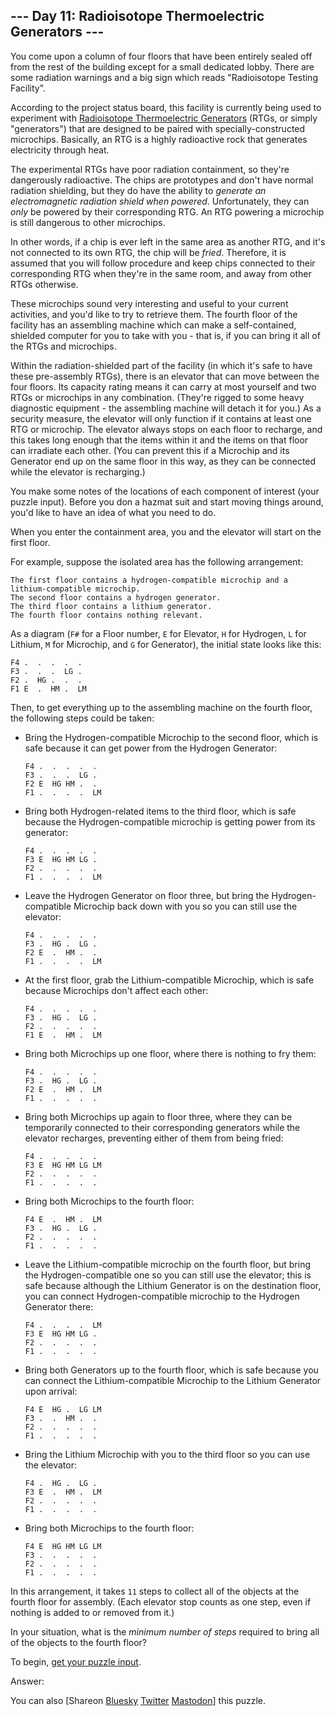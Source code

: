 \--- Day 11: Radioisotope Thermoelectric Generators ---
----------

You come upon a column of four floors that have been entirely sealed off from the rest of the building except for a small dedicated lobby. There are some radiation warnings and a big sign which reads "Radioisotope Testing Facility".

According to the project status board, this facility is currently being used to experiment with [Radioisotope Thermoelectric Generators](https://en.wikipedia.org/wiki/Radioisotope_thermoelectric_generator) (RTGs, or simply "generators") that are designed to be paired with specially-constructed microchips. Basically, an RTG is a highly radioactive rock that generates electricity through heat.

The experimental RTGs have poor radiation containment, so they're dangerously radioactive. The chips are prototypes and don't have normal radiation shielding, but they do have the ability to *generate an electromagnetic radiation shield when powered*. Unfortunately, they can *only* be powered by their corresponding RTG. An RTG powering a microchip is still dangerous to other microchips.

In other words, if a chip is ever left in the same area as another RTG, and it's not connected to its own RTG, the chip will be *fried*. Therefore, it is assumed that you will follow procedure and keep chips connected to their corresponding RTG when they're in the same room, and away from other RTGs otherwise.

These microchips sound very interesting and useful to your current activities, and you'd like to try to retrieve them. The fourth floor of the facility has an assembling machine which can make a self-contained, shielded computer for you to take with you - that is, if you can bring it all of the RTGs and microchips.

Within the radiation-shielded part of the facility (in which it's safe to have these pre-assembly RTGs), there is an elevator that can move between the four floors. Its capacity rating means it can carry at most yourself and two RTGs or microchips in any combination. (They're rigged to some heavy diagnostic equipment - the assembling machine will detach it for you.) As a security measure, the elevator will only function if it contains at least one RTG or microchip. The elevator always stops on each floor to recharge, and this takes long enough that the items within it and the items on that floor can irradiate each other. (You can prevent this if a Microchip and its Generator end up on the same floor in this way, as they can be connected while the elevator is recharging.)

You make some notes of the locations of each component of interest (your puzzle input). Before you don a hazmat suit and start moving things around, you'd like to have an idea of what you need to do.

When you enter the containment area, you and the elevator will start on the first floor.

For example, suppose the isolated area has the following arrangement:

```
The first floor contains a hydrogen-compatible microchip and a lithium-compatible microchip.
The second floor contains a hydrogen generator.
The third floor contains a lithium generator.
The fourth floor contains nothing relevant.

```

As a diagram (`F#` for a Floor number, `E` for Elevator, `H` for Hydrogen, `L` for Lithium, `M` for Microchip, and `G` for Generator), the initial state looks like this:

```
F4 .  .  .  .  .  
F3 .  .  .  LG .  
F2 .  HG .  .  .  
F1 E  .  HM .  LM

```

Then, to get everything up to the assembling machine on the fourth floor, the following steps could be taken:

* Bring the Hydrogen-compatible Microchip to the second floor, which is safe because it can get power from the Hydrogen Generator:

  ```
  F4 .  .  .  .  .  
  F3 .  .  .  LG .  
  F2 E  HG HM .  .  
  F1 .  .  .  .  LM

  ```

* Bring both Hydrogen-related items to the third floor, which is safe because the Hydrogen-compatible microchip is getting power from its generator:

  ```
  F4 .  .  .  .  .  
  F3 E  HG HM LG .  
  F2 .  .  .  .  .  
  F1 .  .  .  .  LM

  ```

* Leave the Hydrogen Generator on floor three, but bring the Hydrogen-compatible Microchip back down with you so you can still use the elevator:

  ```
  F4 .  .  .  .  .  
  F3 .  HG .  LG .  
  F2 E  .  HM .  .  
  F1 .  .  .  .  LM

  ```

* At the first floor, grab the Lithium-compatible Microchip, which is safe because Microchips don't affect each other:

  ```
  F4 .  .  .  .  .  
  F3 .  HG .  LG .  
  F2 .  .  .  .  .  
  F1 E  .  HM .  LM

  ```

* Bring both Microchips up one floor, where there is nothing to fry them:

  ```
  F4 .  .  .  .  .  
  F3 .  HG .  LG .  
  F2 E  .  HM .  LM
  F1 .  .  .  .  .  

  ```

* Bring both Microchips up again to floor three, where they can be temporarily connected to their corresponding generators while the elevator recharges, preventing either of them from being fried:

  ```
  F4 .  .  .  .  .  
  F3 E  HG HM LG LM
  F2 .  .  .  .  .  
  F1 .  .  .  .  .  

  ```

* Bring both Microchips to the fourth floor:

  ```
  F4 E  .  HM .  LM
  F3 .  HG .  LG .  
  F2 .  .  .  .  .  
  F1 .  .  .  .  .  

  ```

* Leave the Lithium-compatible microchip on the fourth floor, but bring the Hydrogen-compatible one so you can still use the elevator; this is safe because although the Lithium Generator is on the destination floor, you can connect Hydrogen-compatible microchip to the Hydrogen Generator there:

  ```
  F4 .  .  .  .  LM
  F3 E  HG HM LG .  
  F2 .  .  .  .  .  
  F1 .  .  .  .  .  

  ```

* Bring both Generators up to the fourth floor, which is safe because you can connect the Lithium-compatible Microchip to the Lithium Generator upon arrival:

  ```
  F4 E  HG .  LG LM
  F3 .  .  HM .  .  
  F2 .  .  .  .  .  
  F1 .  .  .  .  .  

  ```

* Bring the Lithium Microchip with you to the third floor so you can use the elevator:

  ```
  F4 .  HG .  LG .  
  F3 E  .  HM .  LM
  F2 .  .  .  .  .  
  F1 .  .  .  .  .  

  ```

* Bring both Microchips to the fourth floor:

  ```
  F4 E  HG HM LG LM
  F3 .  .  .  .  .  
  F2 .  .  .  .  .  
  F1 .  .  .  .  .  

  ```

In this arrangement, it takes `11` steps to collect all of the objects at the fourth floor for assembly. (Each elevator stop counts as one step, even if nothing is added to or removed from it.)

In your situation, what is the *minimum number of steps* required to bring all of the objects to the fourth floor?

To begin, [get your puzzle input](11/input).

Answer:

You can also [Shareon [Bluesky](https://bsky.app/intent/compose?text=%22Radioisotope+Thermoelectric+Generators%22+%2D+Day+11+%2D+Advent+of+Code+2016+%23AdventOfCode+https%3A%2F%2Fadventofcode%2Ecom%2F2016%2Fday%2F11) [Twitter](https://twitter.com/intent/tweet?text=%22Radioisotope+Thermoelectric+Generators%22+%2D+Day+11+%2D+Advent+of+Code+2016&url=https%3A%2F%2Fadventofcode%2Ecom%2F2016%2Fday%2F11&related=ericwastl&hashtags=AdventOfCode) [Mastodon](javascript:void(0);)] this puzzle.